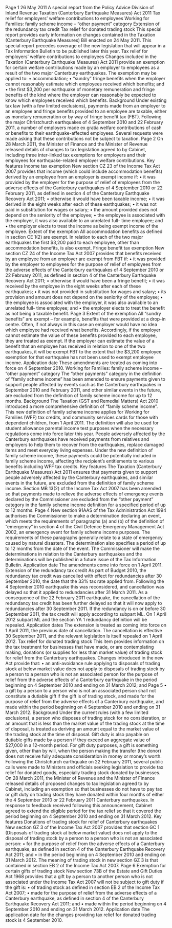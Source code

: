 Page 1 26 May 2011 A special report from the Policy Advice Division of Inland Revenue Taxation (Canterbury Earthquake Measures) Act 2011 Tax relief for employers’ welfare contributions to employees Working for Families: family scheme income – “other payment” category Extension of the redundancy tax credit Tax relief for donated trading stock This special report provides early information on changes contained in the Taxation (Canterbury Earthquake Measures) Bill enacted on 24 May 2011. This special report precedes coverage of the new legislation that will appear in a Tax Information Bulletin to be published later this year. Tax relief for employers’ welfare contributions to employees Changes included in the Taxation (Canterbury Earthquake Measures) Act 2011 provide an exemption for certain welfare contributions made by an employer to employees as a result of the two major Canterbury earthquakes. The exemption may be applied to: • accommodation; • “sundry” fringe benefits when the employer cannot reasonably estimate which employees received which benefits; and • the first $3,200 per earthquake of monetary remuneration and fringe benefits of the kind where the employer can reasonably be expected to know which employees received which benefits. Background Under existing tax law (with a few limited exclusions), payments made from an employer to an employee and fringe benefits provided to an employee are taxable, either as monetary remuneration or by way of fringe benefit tax (FBT). Following the major Christchurch earthquakes of 4 September 2010 and 22 February 2011, a number of employers made ex gratia welfare contributions of cash or benefits to their earthquake-affected employees. Several requests were made asking that these contributions not be subject to taxation. Page 2 On 28 March 2011, the Minister of Finance and the Minister of Revenue released details of changes to tax legislation agreed to by Cabinet, including three inter-linked tax exemptions for employers and their employees for earthquake-related employer welfare contributions. Key features Income tax exemption New section CZ 23 of the Income Tax Act 2007 provides that income (which could include accommodation benefits) derived by an employee from an employer is exempt income if: • it was provided by the employer for the purpose of relief of employees from the adverse effects of the Canterbury earthquakes of 4 September 2010 or 22 February 2011, as defined in section 4 of the Canterbury Earthquake Recovery Act 2011; • otherwise it would have been taxable income; • it was derived in the eight weeks after each of these earthquakes; • it was not paid in substitution for wages or salary; • the amount provided does not depend on the seniority of the employee; • the employee is associated with the employer, it was also available to an unrelated full- time employee; and • the employer elects to treat the income as being exempt income of the employee. Extent of the exemption All accommodation benefits as defined in section CE 1(2) are exempt. In relation to each of the two major earthquakes the first $3,200 paid to each employee, other than accommodation benefits, is also exempt. Fringe benefit tax exemption New section CZ 24 of the Income Tax Act 2007 provides that benefits received by an employee from an employer are exempt from FBT if: • it was provided by the employer to employees for the purpose of relief of employees from the adverse effects of the Canterbury earthquakes of 4 September 2010 or 22 February 2011, as defined in section 4 of the Canterbury Earthquake Recovery Act 2011; • otherwise it would have been a fringe benefit; • it was received by the employee in the eight weeks after each of these earthquakes; • it was not provided in substitution for wages and salary; • its provision and amount does not depend on the seniority of the employee; • the employee is associated with the employer, it was also available to an unrelated full- time employee; and • the employer elects to treat the benefit as not being a taxable benefit. Page 3 Extent of the exemption All “sundry benefits” are exempt – for example, benefits that were provided at a drop-in centre. Often, if not always in this case an employer would have no idea which employee had received what benefits. Accordingly, if the employer cannot estimate the value of these benefits provided to each employee, they are treated as exempt. If the employer can estimate the value of a benefit that an employee has received in relation to one of the two earthquakes, it will be exempt FBT to the extent that the $3,200 employee exemption for that earthquake has not been used to exempt employee income. Application date These amendments are treated as coming into force on 4 September 2010. Working for Families: family scheme income – “other payment” category The “other payments” category in the definition of “family scheme income” has been amended to ensure payments given to support people affected by events such as the Canterbury earthquakes in September 2010 and February 2011, and other similar events in the future, are excluded from the definition of family scheme income for up to 12 months. Background The Taxation (GST and Remedial Matters) Act 2010 introduced a more comprehensive definition of “family scheme income”. This new definition of family scheme income applies for Working for Families (WFF) tax credits, and community services cards for those with dependent children, from 1 April 2011. The definition will also be used for student allowance parental income test purposes when the necessary regulations come into force later this year. People adversely affected by the Canterbury earthquakes have received payments from relatives and employers to help them to recover from the earthquakes, replace damaged items and meet everyday living expenses. Under the new definition of family scheme income, these payments could be potentially included in family scheme income, affecting the recipient’s entitlements to various benefits including WFF tax credits. Key features The Taxation (Canterbury Earthquake Measures) Act 2011 ensures that payments given to support people adversely affected by the Canterbury earthquakes, and similar events in the future, are excluded from the definition of family scheme income. Section MB 13(2) of the Income Tax Act 2007 has been amended so that payments made to relieve the adverse effects of emergency events declared by the Commissioner are excluded from the “other payment” category in the family scheme income definition for a specified period of up to 12 months. Page 4 New section 91AAS of the Tax Administration Act 1994 authorises the Commissioner to make a determination declaring an event, which meets the requirements of paragraphs (a) and (b) of the definition of “emergency” in section 4 of the Civil Defence Emergency Management Act 2002, an emergency event for family scheme income purposes. The requirements of these paragraphs generally relate to a state of emergency caused by natural disasters. The determination also specifies a period of up to 12 months from the date of the event. The Commissioner will make the determinations in relation to the Canterbury earthquakes and the determinations will be published in a future issue of the Tax Information Bulletin. Application date The amendments come into force on 1 April 2011. Extension of the redundancy tax credit As part of Budget 2010, the redundancy tax credit was cancelled with effect for redundancies after 30 September 2010, the date that the 33% tax rate applied from. Following the 4 September 2010 earthquake this was reconsidered, and cancellation was delayed so that it applied to redundancies after 31 March 2011. As a consequence of the 22 February 2011 earthquake, the cancellation of the redundancy tax credit has been further delayed so that it will now apply to redundancies after 30 September 2011. If the redundancy is on or before 30 September 2011, the tax credit will apply according to subpart ML. On 1 April 2012 subpart ML and the section YA 1 redundancy definition will be repealed. Application dates The extension is treated as coming into force on 1 April 2011, the previous date of cancellation. The cancellation is effective 30 September 2011, and the relevant legislation is itself repealed on 1 April 2012. Tax relief for donated trading stock This item provides information on the tax treatment for businesses that have made, or are contemplating making, donations (or supplies for less than market value) of trading stock for relief from the Canterbury earthquakes. Changes introduced in the new Act provide that: • an anti-avoidance rule applying to disposals of trading stock at below market value does not apply to disposals of trading stock by a person to a person who is not an associated person for the purpose of relief from the adverse effects of a Canterbury earthquake in the period beginning on 4 September 2010 and ending on 31 March 2012; and Page 5 • a gift by a person to a person who is not an associated person shall not constitute a dutiable gift if the gift is of trading stock, and made for the purpose of relief from the adverse effects of a Canterbury earthquake, and made within the period beginning on 4 September 2010 and ending on 31 March 2012. Background Under the current rules (with a few limited exclusions), a person who disposes of trading stock for no consideration, or an amount that is less than the market value of the trading stock at the time of disposal, is treated as deriving an amount equal to the market value of the trading stock at the time of disposal. Gift duty is also payable on dutiable gifts made by a person if they exceed an aggregate value of $27,000 in a 12-month period. For gift duty purposes, a gift is something given, other than by will, when the person making the transfer (the donor) does not receive fully adequate consideration in money or money’s worth. Following the Christchurch earthquake on 22 February 2011, several public calls were made to Ministers and officials seeking legislation to provide tax relief for donated goods, especially trading stock donated by businesses. On 28 March 2011, the Minister of Revenue and the Minister of Finance released details of proposed changes to tax legislation agreed to by Cabinet, including an exemption so that businesses do not have to pay tax or gift duty on trading stock they have donated within four months of either the 4 September 2010 or 22 February 2011 Canterbury earthquakes. In response to feedback received following this announcement, Cabinet agreed to extend the eligible period for the tax relief so that it covered the period beginning on 4 September 2010 and ending on 31 March 2012. Key features Donations of trading stock for relief of Canterbury earthquakes New section GZ 3 of the Income Tax Act 2007 provides that section GC 1 (Disposals of trading stock at below market value) does not apply to the disposal of trading stock by a person to a person who is not an associated person: • for the purpose of relief from the adverse effects of a Canterbury earthquake, as defined in section 4 of the Canterbury Earthquake Recovery Act 2011; and • in the period beginning on 4 September 2010 and ending on 31 March 2012. The meaning of trading stock in new section GZ 3 is that contained in section EB 2 of the Income Tax Act 2007. Page 6 Exemption for certain gifts of trading stock New section 73B of the Estate and Gift Duties Act 1968 provides that a gift by a person to another person who is not associated under the Income Tax Act 2007 will not be subject to gift duty if the gift is: • of trading stock as defined in section EB 2 of the Income Tax Act 2007; • made for the purpose of relief from the adverse effects of a Canterbury earthquake, as defined in section 4 of the Canterbury Earthquake Recovery Act 2011; and • made within the period beginning on 4 September 2010 and ending on 31 March 2012. Application date The application date for the changes providing tax relief for donated trading stock is 4 September 2010.